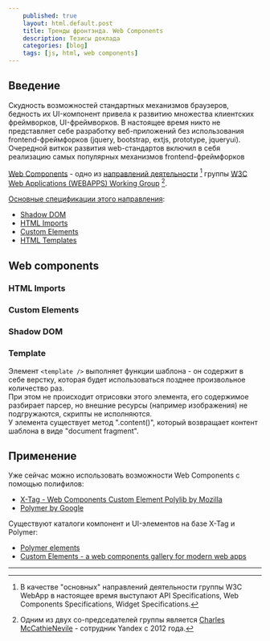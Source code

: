 ```yaml
---
    published: true
    layout: html.default.post
    title: Тренды фронтэнда. Web Components
    description: Тезисы доклада
    categories: [blog]
    tags: [js, html, web components]
---
```


## Введение

Скудность возможностей стандартных механизмов браузеров, бедность их UI-компонент привела к развитию множества клиентских фреймворков, UI-фреймворков.
В настоящее время никто не представляет себе разработку веб-приложений без использования frontend-фреймфорков (jquery, bootstrap, extjs, prototype, jqueryui).
Очередной виткок развития web-стандартов включил в себя реализацию самых популярных механизмов frontend-фреймфорков

[Web Components](http://w3c.github.io/webcomponents/explainer/) - одно из [направлений деятельности](http://www.w3.org/2008/webapps/wiki/PubStatus) [^1] группы [W3C Web Applications (WEBAPPS) Working Group](http://www.w3.org/2008/webapps/) [^2].

[Основные спецификации этого направления](http://www.w3.org/2008/webapps/wiki/PubStatus#Web_Components_Specifications):

* [Shadow DOM](http://w3c.github.io/webcomponents/spec/shadow/)
* [HTML Imports](http://w3c.github.io/webcomponents/spec/imports/)
* [Custom Elements](http://w3c.github.io/webcomponents/spec/custom/)
* [HTML Templates](https://dvcs.w3.org/hg/webcomponents/raw-file/tip/spec/templates/)

## Web components

### HTML Imports

### Custom Elements

### Shadow DOM

### Template

Элемент `<template />` выполняет функции шаблона - он содержит в себе верстку, которая будет использоваться позднее произвольное количество раз.  
При этом не происходит отрисовки этого элемента, его содержимое разбирает парсер, но внешние ресурсы (например изображения) не подгружаются, скрипты не исполняются.  
У элемента существует метод ".content()", который возвращает контент шаблона в виде "document fragment".

## Применение

Уже сейчас можно использовать возможности Web Components с помощью полифилов:

* [X-Tag - Web Components Custom Element Polylib by Mozilla](http://www.x-tags.org/)
* [Polymer by Google](http://www.polymer-project.org/)

Существуют каталоги компонент и UI-элементов на базе X-Tag и Polymer:

* [Polymer elements](http://www.polymer-project.org/docs/elements/)
* [Custom Elements - a web components gallery for modern web apps](http://customelements.io/)


---
[^1]: В качестве "основных" направлений деятельности группы W3C WebApp в настоящее время выступают API Specifications, Web Components Specifications, Widget Specifications.
[^2]: Одним из двух со-председателей группы является [Charles McCathieNevile](http://tech.yandex.ru/people/23169/) - сотрудник Yandex с 2012 года.
